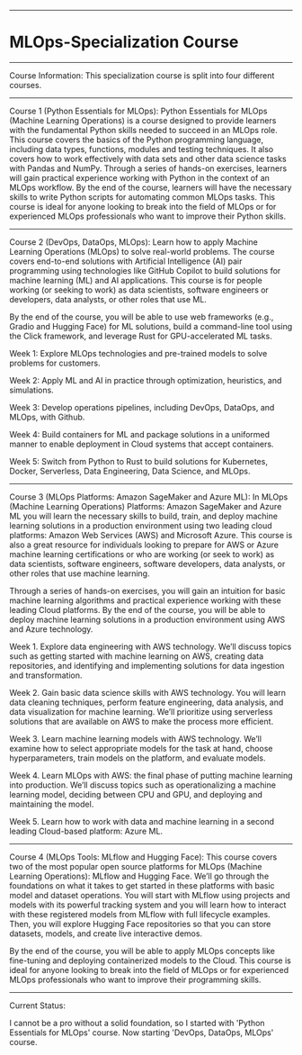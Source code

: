 -----------------------------
# MLOps-Specialization Course
-----------------------------

Course Information:
This specialization course is split into four different courses.

--------------------------------------------------------------------------------
Course 1 (Python Essentials for MLOps):
Python Essentials for MLOps (Machine Learning Operations) is a course designed to provide learners with the fundamental Python skills needed to succeed in an MLOps role. This course covers the basics of the Python programming language, including data types, functions, modules and testing techniques. It also covers how to work effectively with data sets and other data science tasks with Pandas and NumPy. Through a series of hands-on exercises, learners will gain practical experience working with Python in the context of an MLOps workflow. By the end of the course, learners will have the necessary skills to write Python scripts for automating common MLOps tasks. This course is ideal for anyone looking to break into the field of MLOps or for experienced MLOps professionals who want to improve their Python skills.

--------------------------------------------------------------------------------
Course 2 (DevOps, DataOps, MLOps):
Learn how to apply Machine Learning Operations (MLOps) to solve real-world problems. The course covers end-to-end solutions with Artificial Intelligence (AI) pair programming using technologies like GitHub Copilot to build solutions for machine learning (ML) and AI applications. This course is for people working (or seeking to work) as data scientists, software engineers or developers, data analysts, or other roles that use ML.

By the end of the course, you will be able to use web frameworks (e.g., Gradio and Hugging Face) for ML solutions, build a command-line tool using the Click framework, and leverage Rust for GPU-accelerated ML tasks.


Week 1: Explore MLOps technologies and pre-trained models to solve problems for customers.

Week 2: Apply ML and AI in practice through optimization, heuristics, and simulations.

Week 3: Develop operations pipelines, including DevOps, DataOps, and MLOps, with Github.

Week 4: Build containers for ML and package solutions in a uniformed manner to enable deployment in Cloud systems that accept containers.

Week 5: Switch from Python to Rust to build solutions for Kubernetes, Docker, Serverless, Data Engineering, Data Science, and MLOps.

--------------------------------------------------------------------------------
Course 3 (MLOps Platforms: Amazon SageMaker and Azure ML):
In MLOps (Machine Learning Operations) Platforms: Amazon SageMaker and Azure ML you will learn the necessary skills to build, train, and deploy machine learning solutions in a production environment using two leading cloud platforms: Amazon Web Services (AWS) and Microsoft Azure. This course is also a great resource for individuals looking to prepare for AWS or Azure machine learning certifications or who are working (or seek to work) as data scientists, software engineers, software developers, data analysts, or other roles that use machine learning.

Through a series of hands-on exercises, you will gain an intuition for basic machine learning algorithms and practical experience working with these leading Cloud platforms. By the end of the course, you will be able to deploy machine learning solutions in a production environment using AWS and Azure technology.


Week 1. Explore data engineering with AWS technology. We’ll discuss topics such as getting started with machine learning on AWS, creating data repositories, and identifying and implementing solutions for data ingestion and transformation.

Week 2. Gain basic data science skills with AWS technology. You will learn data cleaning techniques, perform feature engineering, data analysis, and data visualization for machine learning. We’ll prioritize using serverless solutions that are available on AWS to make the process more efficient.

Week 3. Learn machine learning models with AWS technology. We’ll examine how to select appropriate models for the task at hand, choose hyperparameters, train models on the platform, and evaluate models.

Week 4. Learn MLOps with AWS: the final phase of putting machine learning into production. We’ll discuss topics such as operationalizing a machine learning model, deciding between CPU and GPU, and deploying and maintaining the model.

Week 5. Learn how to work with data and machine learning in a second leading Cloud-based platform: Azure ML.

--------------------------------------------------------------------------------
Course 4 (MLOps Tools: MLflow and Hugging Face):
This course covers two of the most popular open source platforms for MLOps (Machine Learning Operations): MLflow and Hugging Face. We’ll go through the foundations on what it takes to get started in these platforms with basic model and dataset operations. You will start with MLflow using projects and models with its powerful tracking system and you will learn how to interact with these registered models from MLflow with full lifecycle examples. Then, you will explore Hugging Face repositories so that you can store datasets, models, and create live interactive demos. 

By the end of the course, you will be able to apply MLOps concepts like fine-tuning and deploying containerized models to the Cloud. This course is ideal for anyone looking to break into the field of MLOps or for experienced MLOps professionals who want to improve their programming skills.

--------------------------------------------------------------------------------
Current Status:

I cannot be a pro without a solid foundation, so I started with 'Python Essentials for MLOps' course. Now starting 'DevOps, DataOps, MLOps' course.
